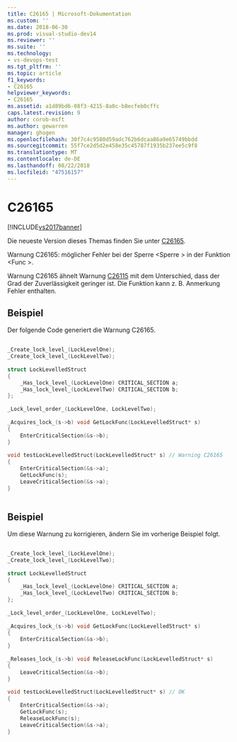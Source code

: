 ```yaml
---
title: C26165 | Microsoft-Dokumentation
ms.custom: ''
ms.date: 2018-06-30
ms.prod: visual-studio-dev14
ms.reviewer: ''
ms.suite: ''
ms.technology:
- vs-devops-test
ms.tgt_pltfrm: ''
ms.topic: article
f1_keywords:
- C26165
helpviewer_keywords:
- C26165
ms.assetid: a1d89bd6-08f3-4215-8a0c-b8ecfeb0cffc
caps.latest.revision: 9
author: corob-msft
ms.author: gewarren
manager: ghogen
ms.openlocfilehash: 30f7c4c9580d59adc762b6dcaa86a9e65749bbdd
ms.sourcegitcommit: 55f7ce2d5d2e458e35c45787f1935b237ee5c9f8
ms.translationtype: MT
ms.contentlocale: de-DE
ms.lasthandoff: 08/22/2018
ms.locfileid: "47516157"
---
```

# <a name="c26165"></a>C26165
[!INCLUDE[vs2017banner](../includes/vs2017banner.md)]

Die neueste Version dieses Themas finden Sie unter [C26165](https://docs.microsoft.com/visualstudio/code-quality/c26165).  
  
Warnung C26165: möglicher Fehler bei der Sperre \<Sperre > in der Funktion \<Func >.  
  
 Warnung C26165 ähnelt Warnung [C26115](../code-quality/c26115.md) mit dem Unterschied, dass der Grad der Zuverlässigkeit geringer ist. Die Funktion kann z. B. Anmerkung Fehler enthalten.  
  
## <a name="example"></a>Beispiel  
 Der folgende Code generiert die Warnung C26165.  
  
```cpp  
  
_Create_lock_level_(LockLevelOne);   
_Create_lock_level_(LockLevelTwo);   
  
struct LockLevelledStruct  
{  
    _Has_lock_level_(LockLevelOne) CRITICAL_SECTION a;  
    _Has_lock_level_(LockLevelTwo) CRITICAL_SECTION b;  
};  
  
_Lock_level_order_(LockLevelOne, LockLevelTwo);  
  
_Acquires_lock_(s->b) void GetLockFunc(LockLevelledStruct* s)  
{  
    EnterCriticalSection(&s->b);  
}  
  
void testLockLevelledStruct(LockLevelledStruct* s) // Warning C26165  
{  
    EnterCriticalSection(&s->a);   
    GetLockFunc(s);  
    LeaveCriticalSection(&s->a);  
}  
  
```  
  
## <a name="example"></a>Beispiel  
 Um diese Warnung zu korrigieren, ändern Sie im vorherige Beispiel folgt.  
  
```cpp  
  
_Create_lock_level_(LockLevelOne);   
_Create_lock_level_(LockLevelTwo);   
  
struct LockLevelledStruct  
{  
    _Has_lock_level_(LockLevelOne) CRITICAL_SECTION a;  
    _Has_lock_level_(LockLevelTwo) CRITICAL_SECTION b;  
};  
  
_Lock_level_order_(LockLevelOne, LockLevelTwo);  
  
_Acquires_lock_(s->b) void GetLockFunc(LockLevelledStruct* s)  
{  
    EnterCriticalSection(&s->b);  
}  
  
_Releases_lock_(s->b) void ReleaseLockFunc(LockLevelledStruct* s)  
{  
    LeaveCriticalSection(&s->b);  
}  
  
void testLockLevelledStruct(LockLevelledStruct* s) // OK  
{  
    EnterCriticalSection(&s->a);   
    GetLockFunc(s);  
    ReleaseLockFunc(s);  
    LeaveCriticalSection(&s->a);  
}  
  
```



